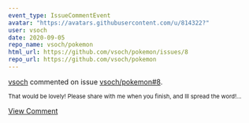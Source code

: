 ```yaml
---
event_type: IssueCommentEvent
avatar: "https://avatars.githubusercontent.com/u/814322?"
user: vsoch
date: 2020-09-05
repo_name: vsoch/pokemon
html_url: https://github.com/vsoch/pokemon/issues/8
repo_url: https://github.com/vsoch/pokemon
---
```


<a href='https://github.com/vsoch' target='_blank'>vsoch</a> commented on issue <a href='https://github.com/vsoch/pokemon/issues/8' target='_blank'>vsoch/pokemon#8</a>.

<small>That would be lovely! Please share with me when you finish, and Ill spread the word!...</small>

<a href='https://github.com/vsoch/pokemon/issues/8' target='_blank'>View Comment</a>
